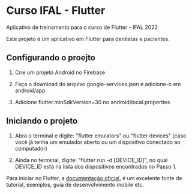 # Curso IFAL - Flutter

Aplicativo de treinamento para o curso de Flutter - IFAL 2022

Este projeto é um aplicativo em Flutter para dentistas e pacientes.

## Configurando o proejto

1. Crie um projeto Android no Firebase

2. Faça o download do arquivo google-services.json e adicione-o em android/app

3. Adicione flutter.minSdkVersion=30 no android/local.properties 

## Iniciando o projeto

1. Abra o terminal e digite: "flutter emulators" ou "flutter devices" (caso você já tenha um emulador aberto ou um dispositivo conectado ao computador)

2. Ainda no terminal, digite: "flutter run -d [DEVICE_ID]", no qual DEVICE_ID está na lista dos dispositivos encontrados no Passo 1.


Para iniciar no Flutter, a 
[documentação oficial](https://flutter.dev/docs), é um excelente fonte de tutorial, exemplos, guia de desenvolvimento mobile etc.
